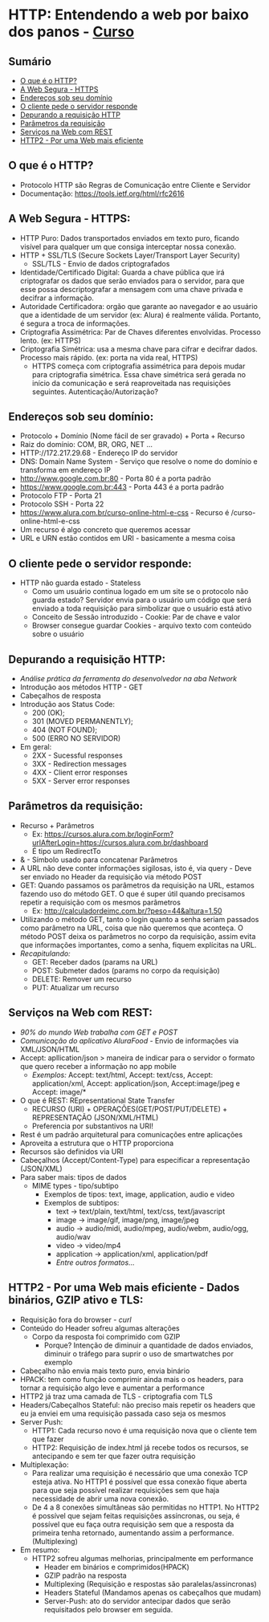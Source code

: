 # HTTP: Entendendo a web por baixo dos panos - [Curso](https://cursos.alura.com.br/course/http-fundamentos)

## Sumário

- [O que é o HTTP?](#o-que-é-o-http)
- [A Web Segura - HTTPS](#a-web-segura---https)
- [Endereços sob seu domínio](#endereços-sob-seu-domínio)
- [O cliente pede o servidor responde](#o-cliente-pede-o-servidor-responde)
- [Depurando a requisição HTTP](#depurando-a-requisição-http)
- [Parâmetros da requisição](#parâmetros-da-requisição)
- [Serviços na Web com REST](#serviços-na-web-com-rest)
- [HTTP2 - Por uma Web mais eficiente](#http2---por-uma-web-mais-eficiente---dados-binários-gzip-ativo-e-tls)

## O que é o HTTP?
- Protocolo HTTP são Regras de Comunicação entre Cliente e Servidor
- Documentação: https://tools.ietf.org/html/rfc2616

## A Web Segura - HTTPS:
- HTTP Puro: Dados transportados enviados em texto puro, ficando visível para qualquer um que consiga interceptar nossa conexão.
- HTTP + SSL/TLS (Secure Sockets Layer/Transport Layer Security)
  - SSL/TLS - Envio de dados criptografados
- Identidade/Certificado Digital: Guarda a chave pública que irá criptografar os dados que serão enviados para o servidor, para que esse possa descriptografar a mensagem com uma chave privada e decifrar a informação. 
- Autoridade Certificadora: orgão que garante ao navegador e ao usuário que a identidade de um servidor (ex: Alura) é realmente válida. Portanto, é segura a troca de informações.
- Criptografia Assimétrica: Par de Chaves diferentes envolvidas. Processo lento. (ex: HTTPS)
- Criptografia Simétrica: usa a mesma chave para cifrar e decifrar dados. Processo mais rápido. (ex: porta na vida real, HTTPS)
  - HTTPS começa com criptografia assimétrica para depois mudar para criptografia simétrica. Essa chave simétrica será gerada no início da comunicação e será reaproveitada nas requisições seguintes. Autenticação/Autorização?

## Endereços sob seu domínio:
- Protocolo + Domínio (Nome fácil de ser gravado) + Porta + Recurso
- Raiz do domínio: COM, BR, ORG, NET ...
- HTTP://172.217.29.68 - Endereço IP do servidor
- DNS: Domain Name System - Serviço que resolve o nome do domínio e transforma em endereço IP
- http://www.google.com.br:80 - Porta 80 é a porta padrão
- https://www.google.com.br:443 - Porta 443 é a porta padrão
- Protocolo FTP - Porta 21
- Protocolo SSH - Porta 22
- https://www.alura.com.br/curso-online-html-e-css - Recurso é /curso-online-html-e-css
- Um recurso é algo concreto que queremos acessar
- URL e URN estão contidos em URI - basicamente a mesma coisa

 ## O cliente pede o servidor responde:
 - HTTP não guarda estado - Stateless
   - Como um usuário continua logado em um site se o protocolo não guarda estado? Servidor envia para o usuário um código que será enviado a toda requisição para simbolizar que o usuário está ativo
   - Conceito de Sessão introduzido - Cookie: Par de chave e valor
   - Browser consegue guardar Cookies - arquivo texto com conteúdo sobre o usuário

## Depurando a requisição HTTP:
- *Análise prática da ferramenta do desenvolvedor na aba Network*
- Introdução aos métodos HTTP - GET
- Cabeçalhos de resposta
- Introdução aos Status Code: 
  - 200 (OK);
  - 301 (MOVED PERMANENTLY);
  - 404 (NOT FOUND);
  - 500 (ERRO NO SERVIDOR)
- Em geral:
  - 2XX - Sucessful responses
  - 3XX - Redirection messages
  - 4XX - Client error responses
  - 5XX - Server error responses

## Parâmetros da requisição:
- Recurso + Parâmetros
  - Ex: https://cursos.alura.com.br/loginForm?urlAfterLogin=https://cursos.alura.com.br/dashboard 
  - É tipo um RedirectTo
- & - Símbolo usado para concatenar Parâmetros
- A URL não deve conter informações sigilosas, isto é, via query - Deve ser enviado no Header da requisição via método POST
- GET: Quando passamos os parâmetros da requisição na URL, estamos fazendo uso do método GET. O que é super útil quando precisamos repetir a requisição com os mesmos parâmetros
  - Ex: http://calculadordeimc.com.br/?peso=44&altura=1.50
- Utilizando o método GET, tanto o login quanto a senha seriam passados como parâmetro na URL, coisa que não queremos que aconteça. O método POST deixa os parâmetros no corpo da requisição, assim evita que informações importantes, como a senha, fiquem explícitas na URL.
- *Recapitulando:*
  - GET: Receber dados (params na URL)
  - POST: Submeter dados (params no corpo da requisição)
  - DELETE: Remover um recurso
  - PUT: Atualizar um recurso

## Serviços na Web com REST:

- *90% do mundo Web trabalha com GET e POST*
- *Comunicação do aplicativo AluraFood* - Envio de informações via XML/JSON/HTML
- Accept: apllication/json > maneira de indicar para o servidor o formato que quero receber a informação no app mobile
  - *Exemplos:* Accept: text/html, Accept: text/css, Accept: application/xml, Accept: application/json, Accept:image/jpeg e Accept: image/*
- O que é REST: REpresentational State Transfer
  - RECURSO (URI) + OPERAÇÕES(GET/POST/PUT/DELETE) + REPRESENTAÇÃO (JSON/XML/HTML)
  - Preferencia por substantivos na URI!
- Rest é um padrão arquitetural para comunicações entre aplicações
- Aproveita a estrutura que o HTTP proporciona
- Recursos são definidos via URI
- Cabeçalhos (Accept/Content-Type) para especificar a representação (JSON/XML)
- Para saber mais: tipos de dados
  - MIME types - tipo/subtipo
    - Exemplos de tipos: text, image, application, audio e video
    - Exemplos de subtipos:
      - text -> text/plain, text/html, text/css, text/javascript
      - image -> image/gif, image/png, image/jpeg
      - audio -> audio/midi, audio/mpeg, audio/webm, audio/ogg, audio/wav
      - video -> video/mp4
      - application -> application/xml,  application/pdf
      - *Entre outros formatos...*
## HTTP2 - Por uma Web mais eficiente - Dados binários, GZIP ativo e TLS:
- Requisição fora do browser - *curl*
- Conteúdo do Header sofreu algumas alterações
  - Corpo da resposta foi comprimido com GZIP
    - Porque? Intenção de diminuir a quantidade de dados enviados, diminuir o tráfego para suprir o uso de smartwatches por exemplo
- Cabeçalho não envia mais texto puro, envia binário
- HPACK: tem como função comprimir ainda mais o os headers, para tornar a requisição algo leve e aumentar a performance
- HTTP2 já traz uma camada de TLS - criptografia com TLS
- Headers/Cabeçalhos Stateful: não preciso mais repetir os headers que eu ja enviei em uma requisição passada caso seja os mesmos
- Server Push: 
  - HTTP1: Cada recurso novo é uma requisição nova que o cliente tem que fazer
  - HTTP2: Requisição de index.html já recebe todos os recursos, se antecipando e sem ter que fazer outra requisição
- Multiplexação:
  - Para realizar uma requisição é necessário que uma conexão TCP esteja ativa. No HTTP1 é possível que essa conexão fique aberta para que seja possível realizar requisições sem que haja necessidade de abrir uma nova conexão.
  - De 4 a 8 conexões simultâneas são permitidas no HTTP1. No HTTP2 é possível que sejam feitas requisições assíncronas, ou seja, é possível que eu faça outra requisição sem que a resposta da primeira tenha retornado, aumentando assim a performance. (Multiplexing)
- Em resumo: 
  - HTTP2 sofreu algumas melhorias, principalmente em performance
    - Header em binários e comprimidos(HPACK)
    - GZIP padrão na resposta
    - Multiplexing (Requisição e respostas são paralelas/assincronas)
    - Headers Stateful (Mandamos apenas os cabeçalhos que mudam)
    - Server-Push: ato do servidor antecipar dados que serão requisitados pelo browser em seguida.
